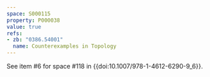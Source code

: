 ```yaml
---
space: S000115
property: P000038
value: true
refs:
- zb: "0386.54001"
  name: Counterexamples in Topology
---
```


See item #6 for space #118 in {{doi:10.1007/978-1-4612-6290-9_6}}.
